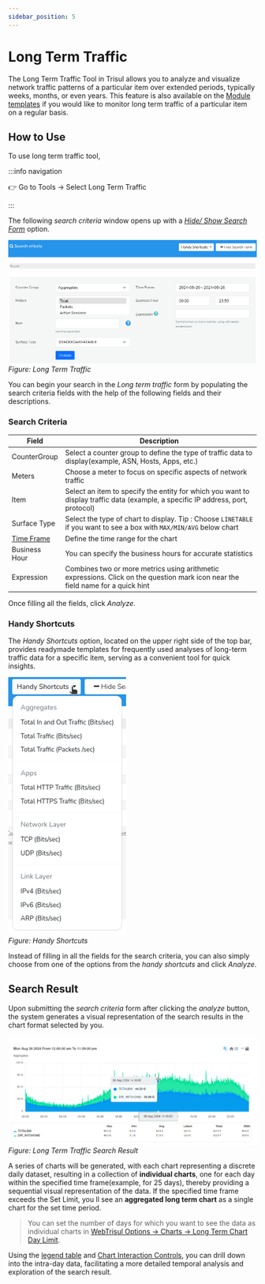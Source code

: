 ```yaml
---
sidebar_position: 5
---
```


# Long Term Traffic

The Long Term Traffic Tool in Trisul allows you to analyze and visualize network traffic patterns of a particular item over extended periods, typically weeks, months, or even years. This feature is also available on the [Module templates](/docs/ug/ui/module_templates#key-traffic) if you would like to monitor long term traffic of a particular item on a regular basis.


## How to Use
To use long term traffic tool,

:::info navigation

:point_right: Go to Tools &rarr; Select Long Term Traffic

:::

The following *search criteria* window opens up with a [*Hide/ Show Search Form*](/docs/ug/ui/elements#hide-show-search-form) option.

![](images/longtermtraffic.png)  
*Figure: Long Term Traffic*

You can begin your search in the *Long term traffic* form by populating the search criteria fields with the help of the following fields and their descriptions.

### Search Criteria

| Field                                               | Description                                                 |
| ----------------------------------------------------| ----------------------------------------------------------- |
| CounterGroup                                        | Select a counter group to define the type of traffic data to display(example, ASN, Hosts, Apps, etc.)                                                                            |
| Meters                                              | Choose a meter to focus on specific aspects of network traffic                                                                                                             |
| Item                                                | Select an item to specify the entity for which you want to display traffic data (example, a specific IP address, port, protocol)                                               |
| Surface Type                                        | Select the type of chart to display. Tip : Choose `LINETABLE` if you want to see a box with `MAX/MIN/AVG` below chart                                                            |
| [Time Frame](/docs/ug/ui/elements#time-selector)    | Define the time range for the chart                         |
| Business Hour                                       | You can specify the business hours for accurate statistics  |
| Expression                                          | Combines two or more metrics using arithmetic expressions. Click on the question mark icon near the field name for a quick hint                                                |

Once filling all the fields, click *Analyze*.

### Handy Shortcuts

The *Handy Shortcuts* option, located on the upper right side of the top bar, provides readymade templates for frequently used analyses of long-term traffic data for a specific item, serving as a convenient tool for quick insights. 

![](images/handyshortcuts.png)  
*Figure: Handy Shortcuts*


Instead of filling in all the fields for the search criteria, you can also simply choose from one of the options from the *handy shortcuts* and click *Analyze*.   

## Search Result

Upon submitting the *search criteria* form after clicking the *analyze* button, the system generates a visual representation of the search results in the chart format selected by you.  


![](images/longtermtraffic_searchresult.png)
*Figure: Long Term Traffic Search Result*

A series of charts will be generated, with each chart representing a discrete daily dataset, resulting in a collection of **individual charts**, one for each day within the specified time frame(example, for 25 days), thereby providing a sequential visual representation of the data. If the specified time frame exceeds the Set Limit, you ll see an **aggregated long term chart** as a single chart for the set time period.

> You can set the number of days for which you want to see the data as individual charts in [WebTrisul Options &rarr; Charts &rarr; Long Term Chart Day Limit](/docs/ag/webadmin/web_options#chart). 

Using the [legend table](/docs/ug/ui/charts#legend-table) and [Chart Interaction Controls](//docs/ug/ui/charts#chart-interaction-controls), you can drill down into the intra-day data, facilitating a more detailed temporal analysis and exploration of the search result.


